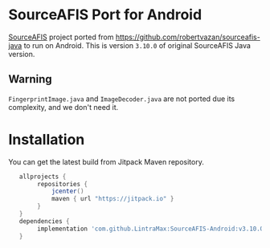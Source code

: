 # SourceAFIS Port for Android

[SourceAFIS](https://sourceafis.machinezoo.com/) project ported from https://github.com/robertvazan/sourceafis-java to run on Android.
This is version `3.10.0` of original SourceAFIS Java version.

## Warning
`FingerprintImage.java` and `ImageDecoder.java` are not ported due its complexity, and we don't need it.

# Installation

You can get the latest build from Jitpack Maven repository.

```gradle
   allprojects {
        repositories {
            jcenter()
            maven { url "https://jitpack.io" }
        }
   }
   dependencies {
        implementation 'com.github.LintraMax:SourceAFIS-Android:v3.10.0'
   }
```
